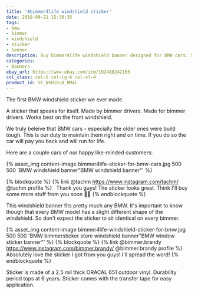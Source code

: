 ```yaml
---
title: '#bimmer4life windshield sticker'
date: 2018-09-21 15:38:35
tags:
- bmw
- bimmer
- windshield
- sticker
- banner
description: Buy bimmer4life windshield banner designed for BMW cars. Sticker made of ORACAL vinyl.
categories:
- Banners
ebay_url: https://www.ebay.com/itm/192488242165
col_class: col-6 col-lg-6 col-xl-4
product_id: ST_WSHIELD_BM4L
---
```


The first BMW windshield sticker we ever made.

<!-- more -->
<!-- {% asset_img content-image sticker-bimmer4life.jpg 500 500 'BMW bimmer4life window windshield banner vinyl sticker"BMW vinyl windshield banner sticker"' %} -->

A sticker that speaks for itself. Made by bimmer drivers. Made for bimmer drivers. Works best on the front windshield.

We truly beleive that BMW cars - especially the older ones were build tough. This is our duty to maintain them right and on time. If you do so the car will pay you back and will run for life.

Here are a couple cars of our happy like-minded customers:

{% asset_img content-image bimmer4life-sticker-for-bmw-cars.jpg 500 500 'BMW windshield banner"BMW windshield banner"' %}

{% blockquote %}
{% link @tachm https://www.instagram.com/tachm/ @tachm profile %} &nbsp;
Thank you guys! The sticker looks great. Think I'll buy some more stuff from you soon 👍🏻
{% endblockquote %}

This windshield banner fits pretty much any BMW. It's important to know though that every BMW model has a slight different shape of the windshield. So don't expect the sticker to sit identical on every bimmer.

{% asset_img content-image bimmer4life-windshield-sticker-for-bmw.jpg 500 500 'BMW bimmersticker store windshield banner"BMW window sticker banner"' %}
{% blockquote %}
{% link @bimmer.brandy https://www.instagram.com/bimmer.brandy/ @bimmer.brandy profile %} &nbsp;
Absolutely love the sticker I got from you guys! I'll spread the word!
{% endblockquote %}

Sticker is made of a 2.5 mil thick ORACAL 651 outdoor vinyl. Durability period tops at 6 years. Sticker comes with the transfer tape for easy application.
